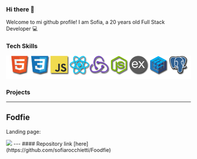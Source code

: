 ### Hi there 👋

Welcome to mi github profile! I am Sofia, a 20 years old Full Stack Developer 💻

### Tech Skills

<img src="https://github.com/sofiarocchietti/sofiarocchietti/blob/main/img/logos.png"/>

### Projects 

---

## Fodfie

Landing page:

<img src="https://github.com/sofiarocchietti/sofiarocchietti/blob/main/img/Foodfie2.gif"/>
---
#### Repository link [here](https://github.com/sofiarocchietti/Foodfie)



<!--
**sofiarocchietti/sofiarocchietti** is a ✨ _special_ ✨ repository because its `README.md` (this file) appears on your GitHub profile.

Here are some ideas to get you started:

- 🔭 I’m currently working on ...
- 🌱 I’m currently learning ...
- 👯 I’m looking to collaborate on ...
- 🤔 I’m looking for help with ...
- 💬 Ask me about ...
- 📫 How to reach me: ...
- 😄 Pronouns: ...
- ⚡ Fun fact: ...
-->
